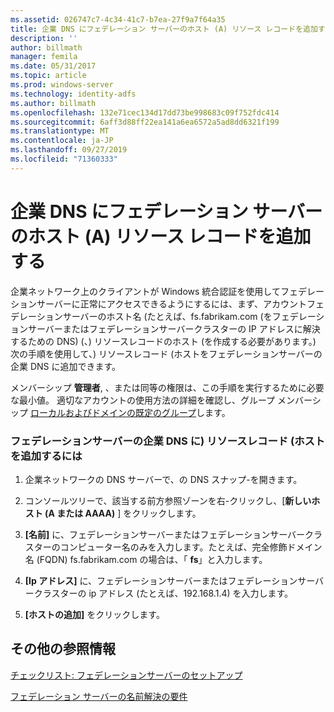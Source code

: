 ```yaml
---
ms.assetid: 026747c7-4c34-41c7-b7ea-27f9a7f64a35
title: 企業 DNS にフェデレーション サーバーのホスト (A) リソース レコードを追加する
description: ''
author: billmath
manager: femila
ms.date: 05/31/2017
ms.topic: article
ms.prod: windows-server
ms.technology: identity-adfs
ms.author: billmath
ms.openlocfilehash: 132e71cec134d17dd73be998683c09f752fdc414
ms.sourcegitcommit: 6aff3d88ff22ea141a6ea6572a5ad8dd6321f199
ms.translationtype: MT
ms.contentlocale: ja-JP
ms.lasthandoff: 09/27/2019
ms.locfileid: "71360333"
---
```

# <a name="add-a-host-a-resource-record-to-corporate-dns-for-a-federation-server"></a>企業 DNS にフェデレーション サーバーのホスト (A) リソース レコードを追加する



企業ネットワーク上のクライアントが Windows 統合認証を使用してフェデレーションサーバーに正常にアクセスできるようにするには、まず、アカウントフェデレーションサーバーのホスト名 (たとえば、fs.fabrikam.com \(をフェデレーションサーバーまたはフェデレーションサーバークラスターの IP アドレスに解決するための DNS\) \(、\) リソースレコードのホスト \(を作成する必要があります。\) 次の手順を使用して、\) リソースレコード \(ホストをフェデレーションサーバーの企業 DNS に追加できます。  
  
メンバーシップ **管理者**, 、または同等の権限は、この手順を実行するために必要な最小値。  適切なアカウントの使用方法の詳細を確認し、グループ メンバーシップ [ローカルおよびドメインの既定のグループ](https://go.microsoft.com/fwlink/?LinkId=83477)します。   
  
### <a name="to-add-a-host-a-resource-record-to-corporate-dns-for-a-federation-server"></a>フェデレーションサーバーの企業 DNS に\) リソースレコード \(ホストを追加するには  
  
1.  企業ネットワークの DNS サーバーで、の DNS スナップ\-を開きます。  
  
2.  コンソールツリーで、該当する前方参照ゾーンを右\-クリックし、[**新しいホスト \(A または AAAA\)** ] をクリックします。  
  
3.  **[名前]** に、フェデレーションサーバーまたはフェデレーションサーバークラスターのコンピューター名のみを入力します。たとえば、完全修飾ドメイン名 \(FQDN\) fs.fabrikam.com の場合は、「 **fs**」と入力します。  
  
4.  **[Ip アドレス]** に、フェデレーションサーバーまたはフェデレーションサーバークラスターの ip アドレス (たとえば、192.168.1.4) を入力します。  
  
5.  **[ホストの追加]** をクリックします。  
  
## <a name="additional-references"></a>その他の参照情報  
[チェックリスト: フェデレーションサーバーのセットアップ](Checklist--Setting-Up-a-Federation-Server.md)  
  
[フェデレーション サーバーの名前解決の要件](https://technet.microsoft.com/library/dd807055.aspx)  
  

